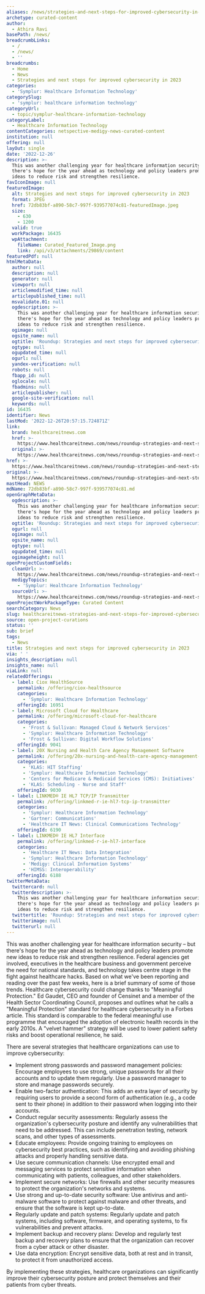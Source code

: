 ```yaml
---
aliases: /news/strategies-and-next-steps-for-improved-cybersecurity-in-2023
archetype: curated-content
author:
  - Athira Ravi
basePath: /news/
breadcrumbLinks:
  - /
  - /news/
  - ''
breadcrumbs:
  - Home
  - News
  - Strategies and next steps for improved cybersecurity in 2023
categories:
  - 'Symplur: Healthcare Information Technology'
categorySlug:
  - 'symplur: healthcare information technology'
categoryUrl:
  - topic/symplur-healthcare-information-technology
categoryLabel:
  - Healthcare Information Technology
contentCategories: netspective-medigy-news-curated-content
institution: null
offering: null
layOut: single
date: '2022-12-26'
description: >-
  This was another challenging year for healthcare information security – but
  there's hope for the year ahead as technology and policy leaders promote new
  ideas to reduce risk and strengthen resilience.
favIconImage: null
featuredImage:
  alt: Strategies and next steps for improved cybersecurity in 2023
  format: JPEG
  href: 72db83bf-a890-58c7-997f-939577074c81-featuredImage.jpeg
  size:
    - 630
    - 1200
  valid: true
  workPackage: 16435
  wpAttachment:
    fileName: Curated_Featured_Image.png
    link: /api/v3/attachments/29869/content
featuredPdf: null
htmlMetaData:
  author: null
  description: null
  generator: null
  viewport: null
  articlemodified_time: null
  articlepublished_time: null
  msvalidate.01: null
  ogdescription: >-
    This was another challenging year for healthcare information security – but
    there's hope for the year ahead as technology and policy leaders promote new
    ideas to reduce risk and strengthen resilience.
  ogimage: null
  ogsite_name: null
  ogtitle: 'Roundup: Strategies and next steps for improved cybersecurity in 2023'
  ogtype: null
  ogupdated_time: null
  ogurl: null
  yandex-verification: null
  robots: null
  fbapp_id: null
  oglocale: null
  fbadmins: null
  articlepublisher: null
  google-site-verification: null
  keywords: null
id: 16435
identifier: News
lastMod: '2022-12-26T20:57:15.724871Z'
link:
  brand: healthcareitnews.com
  href: >-
    https://www.healthcareitnews.com/news/roundup-strategies-and-next-steps-improved-cybersecurity-2023
  original: >-
    https://www.healthcareitnews.com/news/roundup-strategies-and-next-steps-improved-cybersecurity-2023
href: >-
  https://www.healthcareitnews.com/news/roundup-strategies-and-next-steps-improved-cybersecurity-2023
original: >-
  https://www.healthcareitnews.com/news/roundup-strategies-and-next-steps-improved-cybersecurity-2023
mastHead: NEWS
mdName: 72db83bf-a890-58c7-997f-939577074c81.md
openGraphMetaData:
  ogdescription: >-
    This was another challenging year for healthcare information security – but
    there's hope for the year ahead as technology and policy leaders promote new
    ideas to reduce risk and strengthen resilience.
  ogtitle: 'Roundup: Strategies and next steps for improved cybersecurity in 2023'
  ogurl: null
  ogimage: null
  ogsite_name: null
  ogtype: null
  ogupdated_time: null
  ogimageheight: null
openProjectCustomFields:
  cleanUrl: >-
    https://www.healthcareitnews.com/news/roundup-strategies-and-next-steps-improved-cybersecurity-2023
  medigyTopics:
    - 'Symplur: Healthcare Information Technology'
  sourceUrl: >-
    https://www.healthcareitnews.com/news/roundup-strategies-and-next-steps-improved-cybersecurity-2023
openProjectWorkPackageType: Curated Content
searchCategory: News
slug: healthcareitnews-strategies-and-next-steps-for-improved-cybersecurity-in-2023
source: open-project-curations
status: ''
sub: brief
tags:
  - News
title: Strategies and next steps for improved cybersecurity in 2023
via: ' '
insights_description: null
insights_name: null
viaLink: null
relatedOfferings:
  - label: Ciox HealthSource
    permalink: /offering/ciox-healthsource
    categories:
      - 'Symplur: Healthcare Information Technology'
    offeringId: 16951
  - label: Microsoft Cloud for Healthcare
    permalink: /offering/microsoft-cloud-for-healthcare
    categories:
      - 'Frost & Sullivan: Managed Cloud & Network Services'
      - 'Symplur: Healthcare Information Technology'
      - 'Frost & Sullivan: Digital Workflow Solutions'
    offeringId: 9041
  - label: 20X Nursing and Health Care Agency Management Software
    permalink: /offering/20x-nursing-and-health-care-agency-management-software
    categories:
      - 'KLAS: HIT Staffing'
      - 'Symplur: Healthcare Information Technology'
      - 'Centers for Medicare & Medicaid Services (CMS): Initiatives'
      - 'KLAS: Scheduling - Nurse and Staff'
    offeringId: 9030
  - label: LINKMED® IE HL7 TCP/IP Transmitter
    permalink: /offering/linkmed-r-ie-hl7-tcp-ip-transmitter
    categories:
      - 'Symplur: Healthcare Information Technology'
      - 'Gartner: Communications'
      - 'Healthcare IT News: Clinical Communications Technology'
    offeringId: 6190
  - label: LINKMED® IE HL7 Interface
    permalink: /offering/linkmed-r-ie-hl7-interface
    categories:
      - 'Healthcare IT News: Data Integration'
      - 'Symplur: Healthcare Information Technology'
      - 'Medigy: Clinical Information Systems'
      - 'HIMSS: Interoperability'
    offeringId: 6188
twitterMetaData:
  twittercard: null
  twitterdescription: >-
    This was another challenging year for healthcare information security – but
    there's hope for the year ahead as technology and policy leaders promote new
    ideas to reduce risk and strengthen resilience.
  twittertitle: 'Roundup: Strategies and next steps for improved cybersecurity in 2023'
  twitterimage: null
  twitterurl: null
---
```

<p>This was another challenging year for healthcare information security – but there's hope for the year ahead as technology and policy leaders promote new ideas to reduce risk and strengthen resilience. Federal agencies get involved, executives in the healthcare business and government perceive the need for national standards, and technology takes centre stage in the fight against healthcare hacks. Based on what we've been reporting and reading over the past few weeks, here is a brief summary of some of those trends. Healthcare cybersecurity could change thanks to "Meaningful Protection." Ed Gaudet, CEO and founder of Censinet and a member of the Health Sector Coordinating Council, proposes and outlines what he calls a "Meaningful Protection" standard for healthcare cybersecurity in a Forbes article. This standard is comparable to the federal meaningful use programme that encouraged the adoption of electronic health records in the early 2010s. A "velvet hammer" strategy will be used to lower patient safety risks and boost operational resilience, he said.</p><p>There are several strategies that healthcare organizations can use to improve cybersecurity:</p><ul><li>Implement strong passwords and password management policies: Encourage employees to use strong, unique passwords for all their accounts and to update them regularly. Use a password manager to store and manage passwords securely.</li><li>Enable two-factor authentication: This adds an extra layer of security by requiring users to provide a second form of authentication (e.g., a code sent to their phone) in addition to their password when logging into their accounts.</li><li>Conduct regular security assessments: Regularly assess the organization's cybersecurity posture and identify any vulnerabilities that need to be addressed. This can include penetration testing, network scans, and other types of assessments.</li><li>Educate employees: Provide ongoing training to employees on cybersecurity best practices, such as identifying and avoiding phishing attacks and properly handling sensitive data.</li><li>Use secure communication channels: Use encrypted email and messaging services to protect sensitive information when communicating with patients, colleagues, and other stakeholders.</li><li>Implement secure networks: Use firewalls and other security measures to protect the organization's networks and systems.</li><li>Use strong and up-to-date security software: Use antivirus and anti-malware software to protect against malware and other threats, and ensure that the software is kept up-to-date.</li><li>Regularly update and patch systems: Regularly update and patch systems, including software, firmware, and operating systems, to fix vulnerabilities and prevent attacks.</li><li>Implement backup and recovery plans: Develop and regularly test backup and recovery plans to ensure that the organization can recover from a cyber attack or other disaster.</li><li>Use data encryption: Encrypt sensitive data, both at rest and in transit, to protect it from unauthorized access.</li></ul><p>By implementing these strategies, healthcare organizations can significantly improve their cybersecurity posture and protect themselves and their patients from cyber threats.</p>